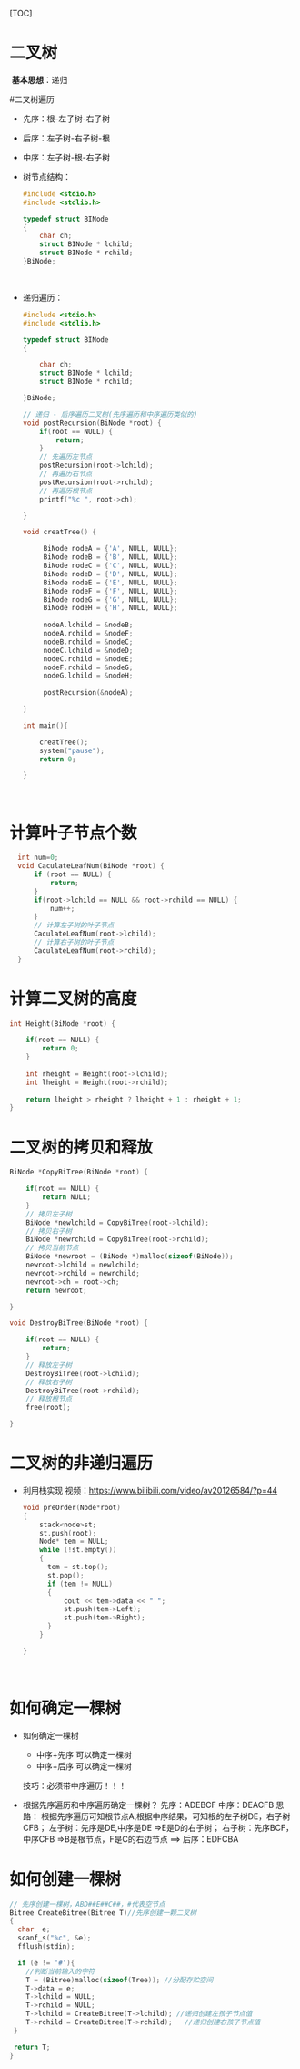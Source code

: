 [TOC]

# 二叉树

​	**基本思想**：递归



#二叉树遍历
* 先序：根-左子树-右子树

* 后序：左子树-右子树-根

* 中序：左子树-根-右子树

* 树节点结构：

  ```c++
  #include <stdio.h>
  #include <stdlib.h>

  typedef struct BINode
  {
      char ch;
      struct BINode * lchild;
      struct BINode * rchild;    
  }BiNode;
  ```

  ​

* 递归遍历：

  ```c++
  #include <stdio.h>
  #include <stdlib.h>

  typedef struct BINode
  {

      char ch;
      struct BINode * lchild;
      struct BINode * rchild;    

  }BiNode;

  // 递归 - 后序遍历二叉树(先序遍历和中序遍历类似的)
  void postRecursion(BiNode *root) {
      if(root == NULL) {
          return;
      }
      // 先遍历左节点
      postRecursion(root->lchild);
      // 再遍历右节点
      postRecursion(root->rchild);
      // 再遍历根节点
      printf("%c ", root->ch);

  }

  void creatTree() {

       BiNode nodeA = {'A', NULL, NULL};
       BiNode nodeB = {'B', NULL, NULL};
       BiNode nodeC = {'C', NULL, NULL};
       BiNode nodeD = {'D', NULL, NULL};
       BiNode nodeE = {'E', NULL, NULL};
       BiNode nodeF = {'F', NULL, NULL};
       BiNode nodeG = {'G', NULL, NULL};
       BiNode nodeH = {'H', NULL, NULL};
      
       nodeA.lchild = &nodeB;
       nodeA.rchild = &nodeF;
       nodeB.rchild = &nodeC;
       nodeC.lchild = &nodeD;
       nodeC.rchild = &nodeE;
       nodeF.rchild = &nodeG;
       nodeG.lchild = &nodeH;
       
       postRecursion(&nodeA);  

  }

  int main(){

      creatTree();
      system("pause");
      return 0;

  }
  ```

  ​

# 计算叶子节点个数
```c++
  int num=0;
  void CaculateLeafNum(BiNode *root) {
      if (root == NULL) {
          return;
      }
      if(root->lchild == NULL && root->rchild == NULL) {
          num++;
      }
      // 计算左子树的叶子节点
      CaculateLeafNum(root->lchild);
      // 计算右子树的叶子节点
      CaculateLeafNum(root->rchild);
  }
```



# 计算二叉树的高度
```c++
int Height(BiNode *root) {

    if(root == NULL) {
        return 0;
    }
    
    int rheight = Height(root->lchild);
    int lheight = Height(root->rchild);
    
    return lheight > rheight ? lheight + 1 : rheight + 1;
}
```



# 二叉树的拷贝和释放

```c++
BiNode *CopyBiTree(BiNode *root) {

    if(root == NULL) {
        return NULL;
    }
    // 拷贝左子树
    BiNode *newlchild = CopyBiTree(root->lchild);
    // 拷贝右子树
    BiNode *newrchild = CopyBiTree(root->rchild);
    // 拷贝当前节点
    BiNode *newroot = (BiNode *)malloc(sizeof(BiNode));
    newroot->lchild = newlchild;
    newroot->rchild = newrchild;
    newroot->ch = root->ch;
    return newroot;

}

void DestroyBiTree(BiNode *root) {

    if(root == NULL) {
        return;
    }
    // 释放左子树
    DestroyBiTree(root->lchild);
    // 释放右子树
    DestroyBiTree(root->rchild);
    // 释放根节点
    free(root);

}
```



# 二叉树的非递归遍历

* 利用栈实现
  视频：https://www.bilibili.com/video/av20126584/?p=44

  ```c++
  void preOrder(Node*root)
  {
      stack<node>st;
      st.push(root);
      Node* tem = NULL;
      while (!st.empty())
      {
      	tem = st.top();
      	st.pop();
      	if (tem != NULL)
      	{
      		cout << tem->data << " ";
      		st.push(tem->Left);
      		st.push(tem->Right);
      	}
      }

  }
  ```

  ​


# 如何确定一棵树
* 如何确定一棵树

  * 中序+先序 可以确定一棵树
  * 中序+后序 可以确定一棵树

  技巧：必须带中序遍历！！！

* 根据先序遍历和中序遍历确定一棵树？
  先序：ADEBCF
  中序：DEACFB
  思路：
  根据先序遍历可知根节点A,根据中序结果，可知根的左子树DE，右子树CFB；
  左子树：先序是DE,中序是DE =>E是D的右子树；
  右子树：先序BCF，中序CFB =>B是根节点，F是C的右边节点
  ==> 后序：EDFCBA


# 如何创建一棵树
```c++
// 先序创建一棵树，ABD##E##C##，#代表空节点
Bitree CreateBitree(Bitree T)//先序创建一颗二叉树
{
  char  e;
  scanf_s("%c", &e);
  fflush(stdin);

  if (e != '#'){
    //判断当前输入的字符
    T = (Bitree)malloc(sizeof(Tree)); //分配存贮空间
    T->data = e;
    T->lchild = NULL;
    T->rchild = NULL;
    T->lchild = CreateBitree(T->lchild); //递归创建左孩子节点值
    T->rchild = CreateBitree(T->rchild);   //递归创建右孩子节点值
 }

 return T;
}
```

